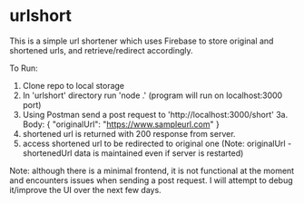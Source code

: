 # urlshort
This is a simple url shortener which uses Firebase to store original and shortened urls, and retrieve/redirect accordingly. 

To Run:

1. Clone repo to local storage
2. In 'urlshort' directory run 'node .' (program will run on localhost:3000 port)
3. Using Postman send a post request to 'http://localhost:3000/short'
  3a. Body: { 
              "originalUrl": "https://www.sampleurl.com"
            }
4. shortened url is returned with 200 response from server. 
5. access shortened url to be redirected to original one (Note: originalUrl - shortenedUrl data is maintained even if server is restarted)

Note: although there is a minimal frontend, it is not functional at the moment and encounters issues when sending a post request.
      I will attempt to debug it/improve the UI over the next few days.
